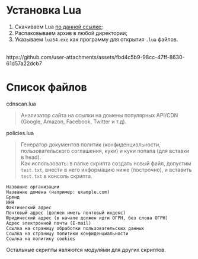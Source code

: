 # Установка Lua
1. Скачиваем Lua [по данной ссылке](https://sourceforge.net/projects/luabinaries/files/5.4.2/Tools%20Executables/lua-5.4.2_Win64_bin.zip/download);
2. Распаковываем архив в любой директории;
3. Указываем `lua54.exe` как программу для открытия `.lua` файлов.
<br>
https://github.com/user-attachments/assets/fbd4c5b9-98cc-47ff-8630-61d57a22dcb7
<br>

# Список файлов
cdnscan.lua
> Анализатор сайта на ссылки на домены популярных API/CDN (Google, Amazon, Facebook, Twitter и т.д).

policies.lua
> Генератор документов политик (конфиденциальности, пользовательского соглашения, куки) и куки попапа (для вставки в head).<br>
> Как использовать: в папке скрипта создать новый файл, допустим `test.txt`, внести в него информацию ниже (построчно), и вставить `test.txt` в консоль скрипта.
```
Название организации
Название домена (например: example.com)
Бренд
ИНН
Фактический адрес
Почтовый адрес (должен иметь почтовый индекс)
Юридический адрес (в начале должен идти ОГРН, без слова ОГРН)
Адрес электронной почты (E-mail)
Ссылка на страницу обработки пользовательских данных
Ссылка на страницу политики конфиденциальности
Ссылка на политику cookies
```

Остальные скрипты являются модулями для других скриптов.
